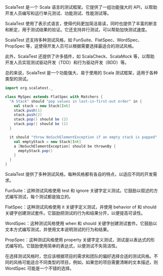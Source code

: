 ScalaTest 是一个 Scala 语言的测试框架。它提供了一组功能强大的 API，以帮助开发人员编写和运行单元测试、功能测试、性能测试等。

ScalaTest 使用了表示式语言，使得代码更加简洁易读，同时也提供了丰富的断言和断定，用于测试结果的验证。它还支持并行测试，可以帮助加快测试速度。

ScalaTest 还支持多种测试风格，如 FunSuite、FlatSpec、WordSpec、PropSpec 等，这使得开发人员可以根据需要选择最适合的测试风格。

此外，ScalaTest 还提供了许多插件，如 ScalaCheck、ScalaMock 等，以帮助开发人员实现测试驱动开发（TDD）和行为驱动开发（BDD）等。

总的来说，ScalaTest 是一个功能强大、易于使用的 Scala 测试框架，适用于各种类型的测试。

```scala
import org.scalatest._

class MySpec extends FlatSpec with Matchers {
  "A Stack" should "pop values in last-in-first-out order" in {
    val stack = new Stack[Int]
    stack.push(1)
    stack.push(2)
    stack.pop() should be (2)
    stack.pop() should be (1)
  }

  it should "throw NoSuchElementException if an empty stack is popped" in {
    val emptyStack = new Stack[Int]
    a [NoSuchElementException] should be thrownBy {
      emptyStack.pop()
    }
  }
}

```

ScalaTest 提供了多种测试风格，每种风格都有各自的特点，以适应不同的开发需求。

FunSuite：这种测试风格使用 test 和 ignore 关键字定义测试。它鼓励以叙述的方式编写测试，每个测试都是独立的。

FlatSpec：这种测试风格使用 it 关键字定义测试，并使用 behavior of 和 should 关键字创建测试套件。它鼓励把测试的行为和结果分开，以便提高可读性。

WordSpec：这种测试风格使用 when 和 should 关键字创建测试套件。它鼓励以文本方式编写测试，并使用文本说明测试的行为和结果。

PropSpec：这种测试风格使用 property 关键字定义测试，测试是以表达式的形式编写的。它鼓励使用简单的表达式，以便测试不失简洁性。

在选择测试风格时，您应该根据项目的需求和团队的偏好选择合适的测试风格。不同的风格可能适合不同类型的项目，例如，如果您的项目需要清晰的文本描述，则 WordSpec 可能是一个不错的选择。
